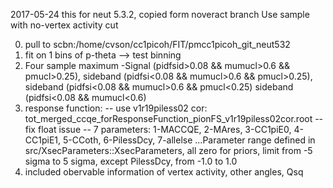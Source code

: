 2017-05-24
this for neut 5.3.2, copied form noveract branch
Use sample with no-vertex activity cut

0. pull to scbn:/home/cvson/cc1picoh/FIT/pmcc1picoh_git_neut532
1. fit on 1 bins of p-theta --> test binning
2. Four sample maximum -Signal (pidfsid>0.08 && mumucl>0.6 && pmucl>0.25), sideband (pidfsi<0.08 && mumucl>0.6 && pmucl>0.25), sideband (pidfsi<0.08 && mumucl>0.6 && pmucl<0.25) sideband (pidfsi<0.08 && mumucl<0.6)
3. response function: -- use v1r19piless02 cor: tot_merged_ccqe_forResponseFunction_pionFS_v1r19piless02cor.root -- fix float issue -- 7 parameters: 1-MACCQE, 2-MAres, 3-CC1piE0, 4-CC1piE1, 5-CCoth, 6-PilessDcy, 7-allelse
...Parameter range defined in src/XsecParameters::XsecParameters, all zero for priors, limit from -5 sigma to 5 sigma, except PilessDcy, from -1.0 to 1.0
4. included obervable information of vertex activity, other angles, Qsq
